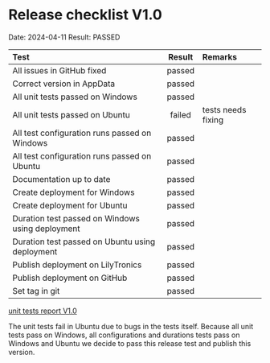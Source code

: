 # Release checklist V1.0

Date: 2024-04-11
Result: PASSED

| Test                                             | Result | Remarks            |
|:-------------------------------------------------|:------:|:-------------------|
| All issues in GitHub fixed                       | passed |                    |
| Correct version in AppData                       | passed |                    |
| All unit tests passed on Windows                 | passed |                    |
| All unit tests passed on Ubuntu                  | failed | tests needs fixing |
| All test configuration runs passed on Windows    | passed |                    |
| All test configuration runs passed on Ubuntu     | passed |                    |
| Documentation up to date                         | passed |                    |
| Create deployment for Windows                    | passed |                    | 
| Create deployment for Ubuntu                     | passed |                    |
| Duration test passed on Windows using deployment | passed |                    |
| Duration test passed on Ubuntu using deployment  | passed |                    |
| Publish deployment on LilyTronics                | passed |                    |
| Publish deployment on GitHub                     | passed |                    |
| Set tag in git                                   | passed |                    |

[unit tests report V1.0](https://htmlpreview.github.io/?https://github.com/LilyTronics/lily-data-logger-studio-ce/blob/main/releases/v1.0/20240322_190128_TestRunner.html)

The unit tests fail in Ubuntu due to bugs in the tests itself.
Because all unit tests pass on Windows, all configurations and durations tests pass
on Windows and Ubuntu we decide to pass this release test and publish this version.

